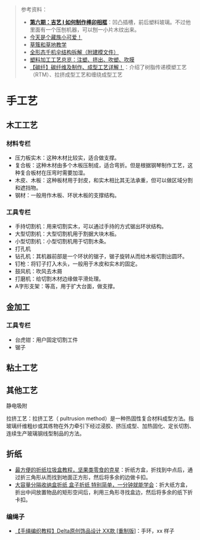 > 参考资料：
>
> - [**第六期：吉艺 I 如何制作榫卯相框**](https://www.bilibili.com/s/video/BV13b411w7Lp)：凹凸插槽，前后塑料玻璃。不过他里面有一个压刨机器，可以刨一小片木纹出来。
> - [今天是个藏族小可爱！](https://www.bilibili.com/video/BV1NW4y1B7mu)
> - [草簇和草地教学](https://www.bilibili.com/video/BV1Nd4y1Z7T5)
> - [全形态千机伞结构拆解（附建模文件）](https://www.bilibili.com/video/BV1tF411q7YY)
> - [塑料加工工艺总览：注塑、挤出、吹塑、吹膜](https://www.bilibili.com/video/BV1n3411K7Ba/?spm_id_from=333.788.recommend_more_video.-1&vd_source=b736aa3d7f0fdf47b59ea3021dc810ab)
> - [【碳纤】碳纤维及制作、成型工艺详解！](https://www.sohu.com/a/412461011_656540)：介绍了树脂传递模塑工艺（RTM）、拉挤成型工艺和缠绕成型工艺

# 手工艺

## 木工工艺

### 材料专栏

- 压力板实木：这种木材比较实，适合做支撑。
- 复合板：这种木材由多个木板压制成，适合弯折。但是根据钢琴制作工艺，这种复合板材在压弯时需要加湿。
- 木皮、木板：这种板材用于封皮，和实木相比其无法承重，但可以做区域分割和遮挡物。
- 钢材：一般用作木板、环状木板的支撑结构。



### 工具专栏

- 手持切割机：用来切割实木，可以通过手持的方式锯出环状结构。
- 大型切割机：大型切割机用于割据大块木板。
- 小型切割机：小型切割机用于切割木条。
- 打孔机
- 钻孔机：其机器前部是一个环状的锯子，锯子旋转从而给木板切割出圆环。
- 钉枪：将钉子打入木头，一般用于木皮和实木的固定。
- 鼓风机：吹风去木屑
- 打磨机：给切割木材边缘做平滑处理。
- A字形支架：等高，用于扩大台面，做支撑。



## 金加工

### 工具专栏

- 台虎钳：用户固定切割工件
- 锯子



## 粘土工艺





## 其他工艺

静电吸附

拉挤工艺：拉挤工艺（ pultrusion method）是一种热固性复合材料成型方法。指玻璃纤维粗纱或其练物在外力牵引下经过浸胶、挤压成型、加热固化、定长切割、连续生产玻璃钢线型制品的方法。



## 折纸

- [最方便的折纸垃圾盒教程，坚果类零食的克星](https://www.bilibili.com/video/BV1s44y1t76Q/?spm_id_from=333.788.recommend_more_video.0&vd_source=b736aa3d7f0fdf47b59ea3021dc810ab)：折纸方盒，折找到中点后，通过折三角形从而找到地面正方形，然后将多余的边做卡扣。
- [大容量分隔收纳盒折纸 盒子折纸 特别简单，一分钟就能学会](https://www.bilibili.com/video/BV1Nd4y1N7cC/?spm_id_from=333.999.0.0&vd_source=b736aa3d7f0fdf47b59ea3021dc810ab)：折大纸方盒，折出中间放置物品的矩形空间后，利用三角形寻找盒边，然后将多余的纸下折卡扣。



### 编绳子

- [【手绳编织教程】Delta原创饰品设计 XX款 [重制版]](https://www.bilibili.com/video/BV12K411d7Gs/?spm_id_from=333.824.b_76696577626f785f7265706f7274.1)：手环，xx 样子
